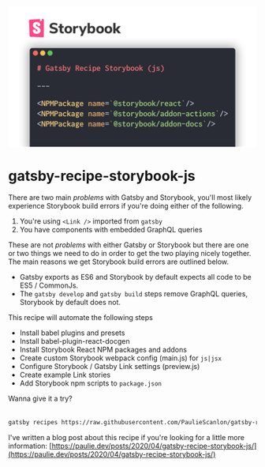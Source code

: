 <a href="https://paulie.dev/posts/2020/04/gatsby-recipe-storybook-js/" target="_blank">
<img src="https://github.com/PaulieScanlon/paulie-dev-2019/blob/master/src/posts/2020/04/gatsby-recipe-storybook-js.jpg" alt="gatsby-recipe-storybook-js"/></a>

# gatsby-recipe-storybook-js

There are two main _problems_ with Gatsby and Storybook, you'll most likely experience Storybook build errors if you're doing either of the following.

1. You're using `<Link />` imported from `gatsby`
2. You have components with embedded GraphQL queries

These are not _problems_ with either Gatsby or Storybook but there are one or two things we need to do in order to get the two playing nicely together. The main reasons we get Storybook build errors are outlined below.

- Gatsby exports as ES6 and Storybook by default expects all code to be ES5 / CommonJs.
- The `gatsby develop` and `gatsby build` steps remove GraphQL queries, Storybook by default does not.

This recipe will automate the following steps

- Install babel plugins and presets
- Install babel-plugin-react-docgen
- Install Storybook React NPM packages and addons
- Create custom Storybook webpack config (main.js) for `js|jsx`
- Configure Storybook / Gatsby Link settings (preview.js)
- Create example Link stories
- Add Storybook npm scripts to `package.json`

Wanna give it a try?

```sh

gatsby recipes https://raw.githubusercontent.com/PaulieScanlon/gatsby-recipe-storybook-js/master/gatsby-recipe-storybook-js.mdx
```

I've written a blog post about this recipe if you're looking for a little more information: [https://paulie.dev/posts/2020/04/gatsby-recipe-storybook-js/](https://paulie.dev/posts/2020/04/gatsby-recipe-storybook-js/)
